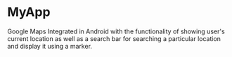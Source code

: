 # MyApp
Google Maps Integrated in Android with the functionality of showing user's current location as well as a search bar for searching a particular location and display it using a marker.
